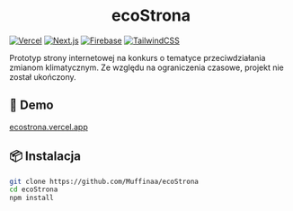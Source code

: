
<h1 align="center">ecoStrona</h1>

[![Vercel](https://img.shields.io/badge/Vercel-000000?style=for-the-badge&logo=vercel&logoColor=white)](https://vercel.com/)
[![Next.js](https://img.shields.io/badge/Next.js-000000?style=for-the-badge&logo=next.js&logoColor=white)](https://nextjs.org/)
[![Firebase](https://img.shields.io/badge/Firebase-FFCA28?style=for-the-badge&logo=firebase&logoColor=black)](https://firebase.google.com/)
[![TailwindCSS](https://img.shields.io/badge/TailwindCSS-38B2AC?style=for-the-badge&logo=tailwind-css&logoColor=white)](https://tailwindcss.com/)

Prototyp strony internetowej na konkurs o tematyce przeciwdziałania zmianom klimatycznym. Ze względu na ograniczenia czasowe, projekt nie został ukończony. 

## 🚀 Demo

[ecostrona.vercel.app](https://eco-strona.vercel.app/)

## 📦 Instalacja

```bash
git clone https://github.com/Muffinaa/ecoStrona
cd ecoStrona
npm install
```

